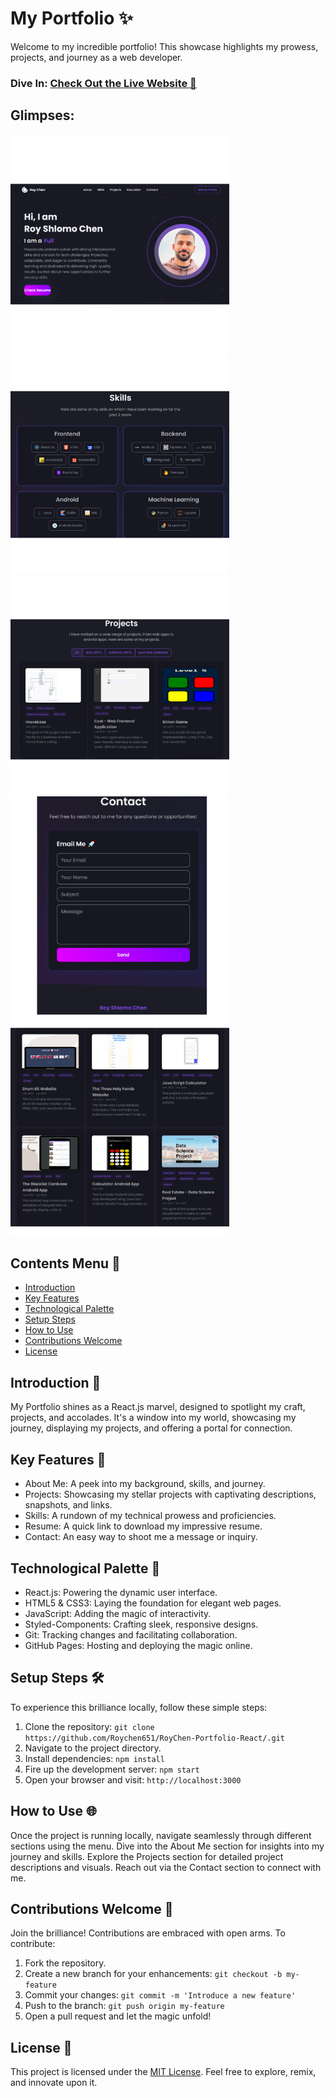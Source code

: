 # My Portfolio ✨

Welcome to my incredible portfolio! This showcase highlights my prowess, projects, and journey as a web developer.

### Dive In: [Check Out the Live Website 🚀](https://royshlomochen.netlify.app/)

## Glimpses:

<img width="350px" height="350px" src="https://github.com/Roychen651/RoyChen-Portfolio-React/blob/main/5.png?raw=true"/> <img width="350px" height="350px" src="https://github.com/Roychen651/RoyChen-Portfolio-React/blob/main/6.png?raw=true"/> <img width="350px" height="350px" src="https://github.com/Roychen651/RoyChen-Portfolio-React/blob/main/7.png?raw=true"/> <img width="350px" height="350px" src="https://github.com/Roychen651/RoyChen-Portfolio-React/blob/main/8.png?raw=true"/> <img width="350px" height="350px" src="https://github.com/Roychen651/RoyChen-Portfolio-React/blob/main/9.png?raw=true"/>

## Contents Menu 📜
- [Introduction](#introduction)
- [Key Features](#features)
- [Technological Palette](#technologies-used)
- [Setup Steps](#installation)
- [How to Use](#usage)
- [Contributions Welcome](#contributing)
- [License](#license)

## Introduction 🌟
My Portfolio shines as a React.js marvel, designed to spotlight my craft, projects, and accolades. It's a window into my world, showcasing my journey, displaying my projects, and offering a portal for connection.

## Key Features 🚀
- About Me: A peek into my background, skills, and journey.
- Projects: Showcasing my stellar projects with captivating descriptions, snapshots, and links.
- Skills: A rundown of my technical prowess and proficiencies.
- Resume: A quick link to download my impressive resume.
- Contact: An easy way to shoot me a message or inquiry.

## Technological Palette 🎨
- React.js: Powering the dynamic user interface.
- HTML5 & CSS3: Laying the foundation for elegant web pages.
- JavaScript: Adding the magic of interactivity.
- Styled-Components: Crafting sleek, responsive designs.
- Git: Tracking changes and facilitating collaboration.
- GitHub Pages: Hosting and deploying the magic online.

## Setup Steps 🛠️
To experience this brilliance locally, follow these simple steps:

1. Clone the repository: `git clone https://github.com/Roychen651/RoyChen-Portfolio-React/.git`
2. Navigate to the project directory.
3. Install dependencies: `npm install`
4. Fire up the development server: `npm start`
5. Open your browser and visit: `http://localhost:3000`

## How to Use 🌐
Once the project is running locally, navigate seamlessly through different sections using the menu. Dive into the About Me section for insights into my journey and skills. Explore the Projects section for detailed project descriptions and visuals. Reach out via the Contact section to connect with me.

## Contributions Welcome 🤝
Join the brilliance! Contributions are embraced with open arms. To contribute:

1. Fork the repository.
2. Create a new branch for your enhancements: `git checkout -b my-feature`
3. Commit your changes: `git commit -m 'Introduce a new feature'`
4. Push to the branch: `git push origin my-feature`
5. Open a pull request and let the magic unfold!

## License 📄
This project is licensed under the [MIT License](LICENSE). Feel free to explore, remix, and innovate upon it.
